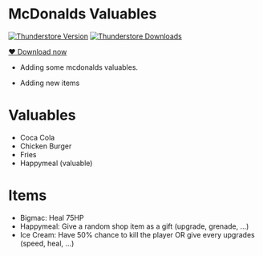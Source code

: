 # McDonalds Valuables

[![Thunderstore Version](https://img.shields.io/thunderstore/v/Lluciocc/McDonaldsValuables?style=for-the-badge&logo=thunderstore&logoColor=white)](https://thunderstore.io/c/repo/p/GalaxyMods/MoreShopItems)
[![Thunderstore Downloads](https://img.shields.io/thunderstore/dt/Lluciocc/McDonaldsValuables?style=for-the-badge&logo=thunderstore&logoColor=white)](https://thunderstore.io/c/repo/p/GalaxyMods/MoreShopItems)


<a href="https://thunderstore.io/c/repo/p/Lluciocc/McDonaldsValuables/">❤️ Download now</a>

- Adding some mcdonalds valuables.

- Adding new items

# Valuables 
- Coca Cola
- Chicken Burger
- Fries
- Happymeal (valuable)

# Items

- Bigmac: Heal 75HP
- Happymeal: Give a random shop item as a gift (upgrade, grenade, …)
- Ice Cream: Have 50% chance to kill  the player OR give every upgrades (speed, heal, …)
